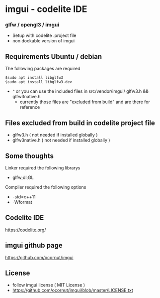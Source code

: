 # imgui - codelite IDE
### glfw / opengl3 / imgui
- Setup with codelite .project file
- non dockable version of imgui

## Requirements Ubuntu / debian
The following packages are required
```
$sudo apt install libglfw3
$sudo apt install libglfw3-dev
```
- ^ or you can use the included files in src/vendor/imgui/ glfw3.h && glfw3native.h
    - currently those files are "excluded from build" and are there for reference

## Files excluded from build in codelite project file
- glfw3.h ( not needed if installed globally )
- glfw3native.h ( not needed if installed globally )


## Some thoughts
Linker required the following librarys
- glfw;dl;GL

Compiler required the following options
- -std=c++11
- -Wformat


## Codelite IDE
https://codelite.org/


## imgui github page
https://github.com/ocornut/imgui


## License
- follow imgui license ( MIT License )
- https://github.com/ocornut/imgui/blob/master/LICENSE.txt